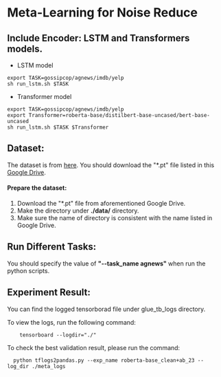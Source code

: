 # Meta-Learning for Noise Reduce

## Include Encoder: LSTM and Transformers models.
- LSTM model
```shell
export TASK=gossipcop/agnews/imdb/yelp
sh run_lstm.sh $TASK 
```

- Transformer model
```shell
export TASK=gossipcop/agnews/imdb/yelp
export Transformer=roberta-base/distilbert-base-uncased/bert-base-uncased
sh run_lstm.sh $TASK $Transformer 
```



## Dataset:
The dataset is from [here](https://github.com/weakrules/Denoise-multi-weak-sources). 
You should download the "*.pt" file listed in this [Google Drive](https://drive.google.com/drive/folders/1MJe1BJYNPudfmpFxCeHwYqXMx53Kv4h_?usp=sharing).
#### Prepare the dataset:
1. Download the "*.pt" file from aforementioned Google Drive. 
2. Make the directory under **./data/** directory. 
3. Make sure the name of directory is consistent with the name listed in Google Drive. 


## Run Different Tasks:
You should specify the value of **"--task_name agnews"** when run the python scripts. 


## Experiment Result:
You can find the logged tensorborad file under glue_tb_logs directory. 

To view the logs, run the following command:

```shell script
    tensorboard --logdir="./"

```

To check the best validation result, please run the command:
```shell script
  python tflogs2pandas.py --exp_name roberta-base_clean+ab_23 --log_dir ./meta_logs
```